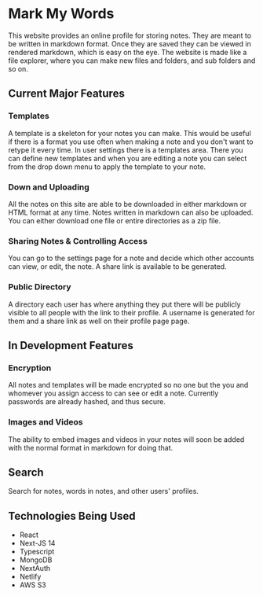 # Mark My Words

This website provides an online profile for storing notes. They are meant to be written in markdown format. Once they are saved they can be viewed in rendered markdown, which is easy on the eye. The website is made like a file explorer, where you can make new files and folders, and sub folders and so on.

## Current Major Features

### Templates

A template is a skeleton for your notes you can make. This would be useful if there is a format you use often when making a note and you don't want to retype it every time. In user settings there is a templates area. There you can define new templates and when you are editing a note you can select from the drop down menu to apply the template to your note.

### Down and Uploading

All the notes on this site are able to be downloaded in either markdown or HTML format at any time. Notes written in markdown can also be uploaded. You can either download one file or entire directories as a zip file.

### Sharing Notes & Controlling Access

You can go to the settings page for a note and decide which other accounts can view, or edit, the note. A share link is available to be generated.

### Public Directory

A directory each user has where anything they put there will be publicly visible to all people with the link to their profile. A username is generated for them and a share link as well on their profile page page.

## In Development Features

### Encryption

All notes and templates will be made encrypted so no one but the you and whomever you assign access to can see or edit a note. Currently passwords are already hashed, and thus secure.

### Images and Videos

The ability to embed images and videos in your notes will soon be added with the normal format in markdown for doing that.

## Search

Search for notes, words in notes, and other users' profiles.

## Technologies Being Used

- React
- Next-JS 14
- Typescript
- MongoDB
- NextAuth
- Netlify
- AWS S3
